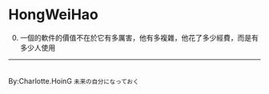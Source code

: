 # HongWeiHao
0. 一個的軟件的價值不在於它有多厲害，他有多複雜，他花了多少經費，而是有多少人使用



---
　　　　　　　　　　　　　　　　　　　　　　　　　　　　　　　　　　By:Charlotte.HoinG <code>未来の自分になっておく</code>
